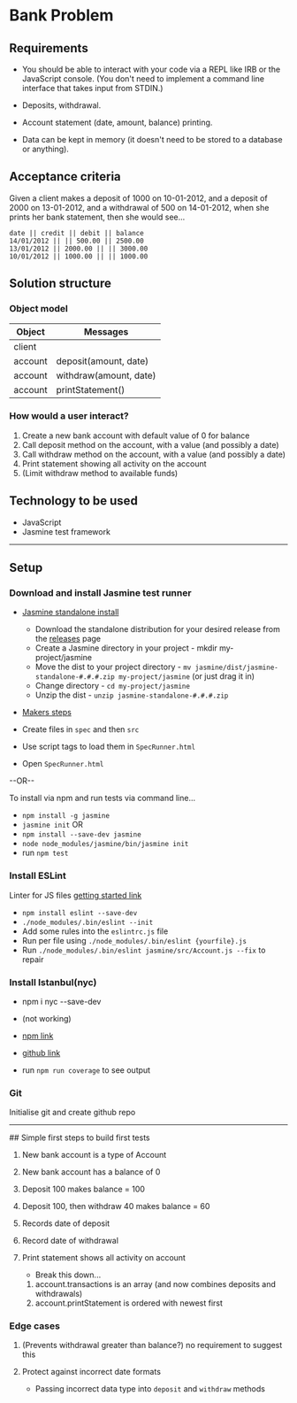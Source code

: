 Bank Problem
============

## Requirements

- You should be able to interact with your code via a REPL like IRB or the JavaScript console. (You don't need to implement a command line interface that takes input from STDIN.)

- Deposits, withdrawal.

- Account statement (date, amount, balance) printing.

- Data can be kept in memory (it doesn't need to be stored to a database or anything).


## Acceptance criteria

Given a client makes a deposit of 1000 on 10-01-2012,
and a deposit of 2000 on 13-01-2012,
and a withdrawal of 500 on 14-01-2012,
when she prints her bank statement,
then she would see...

```
date || credit || debit || balance
14/01/2012 || || 500.00 || 2500.00
13/01/2012 || 2000.00 || || 3000.00
10/01/2012 || 1000.00 || || 1000.00
```


## Solution structure

### Object model

Object | Messages
--------------- | --------------------
client | 
account | deposit(amount, date)
account | withdraw(amount, date)
account | printStatement()


### How would a user interact?

1. Create a new bank account with default value of 0 for balance
2. Call deposit method on the account, with a value (and possibly a date)
3. Call withdraw method on the account, with a value (and possibly a date)
4. Print statement showing all activity on the account
5. (Limit withdraw method to available funds)


## Technology to be used

- JavaScript
- Jasmine test framework

------

## Setup

### Download and install Jasmine test runner

- [Jasmine standalone install](https://github.com/jasmine/jasmine#installation)
    - Download the standalone distribution for your desired release from the [releases](https://github.com/jasmine/jasmine/releases) page
    - Create a Jasmine directory in your project - mkdir my-project/jasmine
    - Move the dist to your project directory - `mv jasmine/dist/jasmine-standalone-#.#.#.zip my-project/jasmine` (or just drag it in)
    - Change directory - `cd my-project/jasmine`
    - Unzip the dist - `unzip jasmine-standalone-#.#.#.zip`

- [Makers steps](https://github.com/makersacademy/course/blob/master/thermostat/setting_up_jasmine.md#to-complete-this-challenge-you-will-need-to)

- Create files in `spec` and then `src`
- Use script tags to load them in `SpecRunner.html`
- Open `SpecRunner.html`

--OR--

To install via npm and run tests via command line...

- `npm install -g jasmine`
- `jasmine init`
OR
- `npm install --save-dev jasmine`
- `node node_modules/jasmine/bin/jasmine init`
- run `npm test`


### Install ESLint

Linter for JS files [getting started link](https://eslint.org/docs/user-guide/getting-started)

- `npm install eslint --save-dev`
- `./node_modules/.bin/eslint --init`
- Add some rules into the `eslintrc.js` file
- Run per file using `./node_modules/.bin/eslint {yourfile}.js`
- Run `./node_modules/.bin/eslint jasmine/src/Account.js --fix` to repair


### Install Istanbul(nyc)

- npm i nyc --save-dev
- (not working)
- [npm link](https://www.npmjs.com/package/nyc)
- [github link](https://github.com/istanbuljs/nyc)

- run `npm run coverage` to see output

### Git

Initialise git and create github repo

------

## Simple first steps to build first tests

1. New bank account is a type of Account

2. New bank account has a balance of 0

3. Deposit 100 makes balance = 100

4. Deposit 100, then withdraw 40 makes balance = 60

5. Records date of deposit

6. Record date of withdrawal

7. Print statement shows all activity on account
    - Break this down...

    1. account.transactions is an array (and now combines deposits and withdrawals)
    2. account.printStatement is ordered with newest first


### Edge cases

1. (Prevents withdrawal greater than balance?) no requirement to suggest this

2. Protect against incorrect date formats
    - Passing incorrect data type into `deposit` and `withdraw` methods
